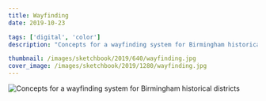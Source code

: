 ```yaml
---
title: Wayfinding
date: 2019-10-23

tags: ['digital', 'color']
description: "Concepts for a wayfinding system for Birmingham historical districts."

thumbnail: /images/sketchbook/2019/640/wayfinding.jpg
cover_image: /images/sketchbook/2019/1280/wayfinding.jpg
---
```


![Concepts for a wayfinding system for Birmingham historical districts](/images/sketchbook/2019/960/wayfinding.jpg)

